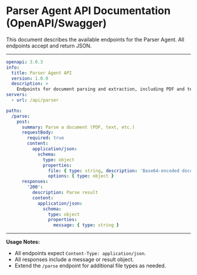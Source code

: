 # Parser Agent API Documentation (OpenAPI/Swagger)

This document describes the available endpoints for the Parser Agent. All endpoints accept and return JSON.

---

```yaml
openapi: 3.0.3
info:
  title: Parser Agent API
  version: 1.0.0
  description: >
    Endpoints for document parsing and extraction, including PDF and text extraction for downstream processing.
servers:
  - url: /api/parser

paths:
  /parse:
    post:
      summary: Parse a document (PDF, text, etc.)
      requestBody:
        required: true
        content:
          application/json:
            schema:
              type: object
              properties:
                file: { type: string, description: 'Base64-encoded document or file path' }
                options: { type: object }
      responses:
        '200':
          description: Parse result
          content:
            application/json:
              schema:
                type: object
                properties:
                  message: { type: string }
```

---

**Usage Notes:**
- All endpoints expect `Content-Type: application/json`.
- All responses include a message or result object.
- Extend the `/parse` endpoint for additional file types as needed.
